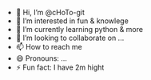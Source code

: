 - 👋 Hi, I’m @cHoTo-git
- 👀 I’m interested in fun & knowlege
- 🌱 I’m currently learning python & more
- 💞️ I’m looking to collaborate on ...
- 📫 How to reach me 
- 😄 Pronouns: ...
- ⚡ Fun fact: I have 2m hight

<!---
cHoTo-git/cHoTo-git is a ✨ special ✨ repository because its `README.md` (this file) appears on your GitHub profile.
You can click the Preview link to take a look at your changes.
--->
